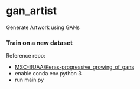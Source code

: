 # gan_artist
Generate Artwork using GANs





### Train on a new dataset
Reference repo: 
* [MSC-BUAA/Keras-progressive_growing_of_gans](https://github.com/MSC-BUAA/Keras-progressive_growing_of_gans)
* enable conda env python 3
* run main.py
